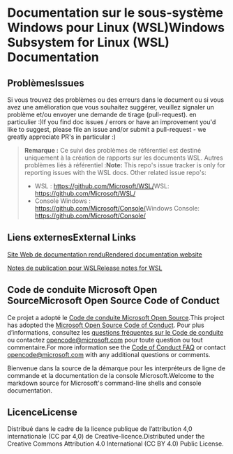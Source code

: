 # <a name="windows-subsystem-for-linux-wsl-documentation"></a><span data-ttu-id="69c65-101">Documentation sur le sous-système Windows pour Linux (WSL)</span><span class="sxs-lookup"><span data-stu-id="69c65-101">Windows Subsystem for Linux (WSL) Documentation</span></span>

## <a name="issues"></a><span data-ttu-id="69c65-102">Problèmes</span><span class="sxs-lookup"><span data-stu-id="69c65-102">Issues</span></span>
<span data-ttu-id="69c65-103">Si vous trouvez des problèmes ou des erreurs dans le document ou si vous avez une amélioration que vous souhaitez suggérer, veuillez signaler un problème et/ou envoyer une demande de tirage (pull-request). en particulier :)</span><span class="sxs-lookup"><span data-stu-id="69c65-103">If you find doc issues / errors or have an improvement you'd like to suggest, please file an issue and/or submit a pull-request - we greatly appreciate PR's in particular :)</span></span>

> <span data-ttu-id="69c65-104">**Remarque :** Ce suivi des problèmes de référentiel est destiné uniquement à la création de rapports sur les documents WSL. Autres problèmes liés à référentiel :</span><span class="sxs-lookup"><span data-stu-id="69c65-104">**Note:** This repo's issue tracker is only for reporting issues with the WSL docs. Other related issue repo's:</span></span>
> * <span data-ttu-id="69c65-105">WSL : https://github.com/Microsoft/WSL/</span><span class="sxs-lookup"><span data-stu-id="69c65-105">WSL: https://github.com/Microsoft/WSL/</span></span>
> * <span data-ttu-id="69c65-106">Console Windows : https://github.com/Microsoft/Console/</span><span class="sxs-lookup"><span data-stu-id="69c65-106">Windows Console: https://github.com/Microsoft/Console/</span></span>

## <a name="external-links"></a><span data-ttu-id="69c65-107">Liens externes</span><span class="sxs-lookup"><span data-stu-id="69c65-107">External Links</span></span>

[<span data-ttu-id="69c65-108">Site Web de documentation rendu</span><span class="sxs-lookup"><span data-stu-id="69c65-108">Rendered documentation website</span></span>](https://docs.microsoft.com/windows/wsl/) 

[<span data-ttu-id="69c65-109">Notes de publication pour WSL</span><span class="sxs-lookup"><span data-stu-id="69c65-109">Release notes for WSL</span></span>](https://docs.microsoft.com/en-us/windows/wsl/release-notes)

## <a name="microsoft-open-source-code-of-conduct"></a><span data-ttu-id="69c65-110">Code de conduite Microsoft Open Source</span><span class="sxs-lookup"><span data-stu-id="69c65-110">Microsoft Open Source Code of Conduct</span></span>

<span data-ttu-id="69c65-111">Ce projet a adopté le [Code de conduite Microsoft Open Source](https://opensource.microsoft.com/codeofconduct/).</span><span class="sxs-lookup"><span data-stu-id="69c65-111">This project has adopted the [Microsoft Open Source Code of Conduct](https://opensource.microsoft.com/codeofconduct/).</span></span>
<span data-ttu-id="69c65-112">Pour plus d’informations, consultez les [questions fréquentes sur le Code de conduite ](https://opensource.microsoft.com/codeofconduct/faq/) ou contactez [opencode@microsoft.com](mailto:opencode@microsoft.com) pour toute question ou tout commentaire.</span><span class="sxs-lookup"><span data-stu-id="69c65-112">For more information see the [Code of Conduct FAQ](https://opensource.microsoft.com/codeofconduct/faq/) or contact [opencode@microsoft.com](mailto:opencode@microsoft.com) with any additional questions or comments.</span></span>

<span data-ttu-id="69c65-113">Bienvenue dans la source de la démarque pour les interpréteurs de ligne de commande et la documentation de la console Microsoft.</span><span class="sxs-lookup"><span data-stu-id="69c65-113">Welcome to the markdown source for Microsoft's command-line shells and console documentation.</span></span>

## <a name="license"></a><span data-ttu-id="69c65-114">Licence</span><span class="sxs-lookup"><span data-stu-id="69c65-114">License</span></span>
<span data-ttu-id="69c65-115">Distribué dans le cadre de la licence publique de l’attribution 4,0 internationale (CC par 4,0) de Creative-licence.</span><span class="sxs-lookup"><span data-stu-id="69c65-115">Distributed under the Creative Commons Attribution 4.0 International (CC BY 4.0) Public License.</span></span>
